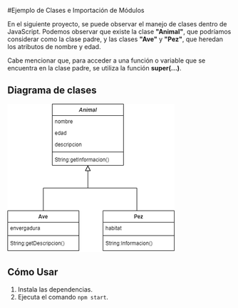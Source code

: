#Ejemplo de Clases e Importación de Módulos

En el siguiente proyecto, se puede observar el manejo de clases dentro de JavaScript. Podemos observar que existe la clase **"Animal"**, que podríamos considerar como la clase padre, y las clases **"Ave"** y **"Pez"**, que heredan los atributos de nombre y edad.

Cabe mencionar que, para acceder a una función o variable que se encuentra en la clase padre, se utiliza la función **super(...)**.

## Diagrama de clases

![Diagrama de clases](clase.png)

## Cómo Usar

1. Instala las dependencias.
2. Ejecuta el comando `npm start`.

